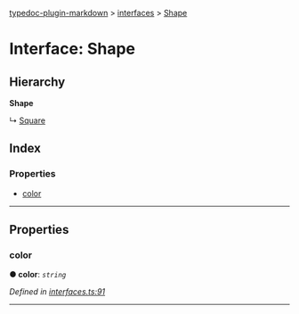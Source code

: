 [typedoc-plugin-markdown](../README.md) > [interfaces](../modules/interfaces.md) > [Shape](../interfaces/interfaces.shape.md)

# Interface: Shape

## Hierarchy

**Shape**

↳  [Square](interfaces.square.md)

## Index

### Properties

* [color](interfaces.shape.md#markdown-header-color)

---

## Properties

###  color

**● color**: *`string`*

*Defined in [interfaces.ts:91](https://bitbucket.org/owner/repository_name/src/master/src/interfaces.ts?fileviewer&amp;#x3D;file-view-default#interfaces.ts-91)*

___


